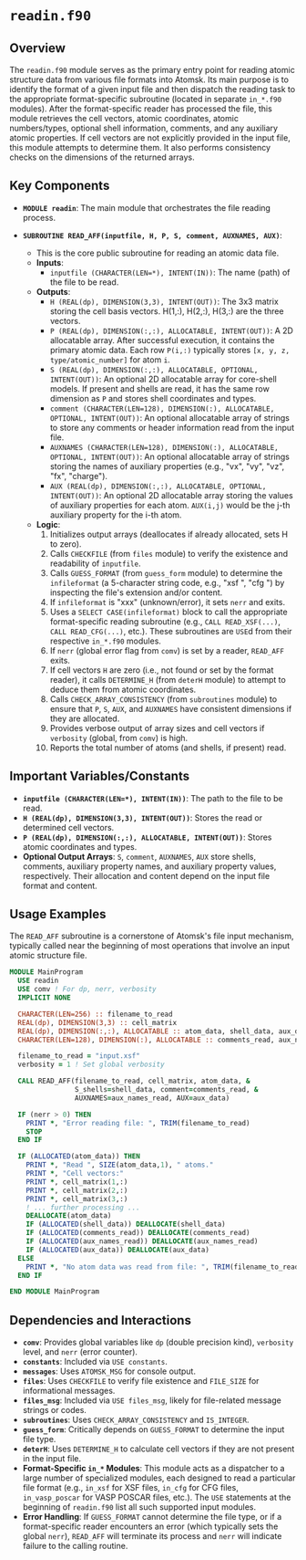 # `readin.f90`

## Overview

The `readin.f90` module serves as the primary entry point for reading atomic structure data from various file formats into Atomsk. Its main purpose is to identify the format of a given input file and then dispatch the reading task to the appropriate format-specific subroutine (located in separate `in_*.f90` modules). After the format-specific reader has processed the file, this module retrieves the cell vectors, atomic coordinates, atomic numbers/types, optional shell information, comments, and any auxiliary atomic properties. If cell vectors are not explicitly provided in the input file, this module attempts to determine them. It also performs consistency checks on the dimensions of the returned arrays.

## Key Components

- **`MODULE readin`**: The main module that orchestrates the file reading process.

- **`SUBROUTINE READ_AFF(inputfile, H, P, S, comment, AUXNAMES, AUX)`**:
    - This is the core public subroutine for reading an atomic data file.
    - **Inputs**:
        - `inputfile (CHARACTER(LEN=*), INTENT(IN))`: The name (path) of the file to be read.
    - **Outputs**:
        - `H (REAL(dp), DIMENSION(3,3), INTENT(OUT))`: The 3x3 matrix storing the cell basis vectors. H(1,:), H(2,:), H(3,:) are the three vectors.
        - `P (REAL(dp), DIMENSION(:,:), ALLOCATABLE, INTENT(OUT))`: A 2D allocatable array. After successful execution, it contains the primary atomic data. Each row `P(i,:)` typically stores `[x, y, z, type/atomic_number]` for atom `i`.
        - `S (REAL(dp), DIMENSION(:,:), ALLOCATABLE, OPTIONAL, INTENT(OUT))`: An optional 2D allocatable array for core-shell models. If present and shells are read, it has the same row dimension as `P` and stores shell coordinates and types.
        - `comment (CHARACTER(LEN=128), DIMENSION(:), ALLOCATABLE, OPTIONAL, INTENT(OUT))`: An optional allocatable array of strings to store any comments or header information read from the input file.
        - `AUXNAMES (CHARACTER(LEN=128), DIMENSION(:), ALLOCATABLE, OPTIONAL, INTENT(OUT))`: An optional allocatable array of strings storing the names of auxiliary properties (e.g., "vx", "vy", "vz", "fx", "charge").
        - `AUX (REAL(dp), DIMENSION(:,:), ALLOCATABLE, OPTIONAL, INTENT(OUT))`: An optional 2D allocatable array storing the values of auxiliary properties for each atom. `AUX(i,j)` would be the j-th auxiliary property for the i-th atom.
    - **Logic**:
        1.  Initializes output arrays (deallocates if already allocated, sets H to zero).
        2.  Calls `CHECKFILE` (from `files` module) to verify the existence and readability of `inputfile`.
        3.  Calls `GUESS_FORMAT` (from `guess_form` module) to determine the `infileformat` (a 5-character string code, e.g., "xsf  ", "cfg  ") by inspecting the file's extension and/or content.
        4.  If `infileformat` is "xxx" (unknown/error), it sets `nerr` and exits.
        5.  Uses a `SELECT CASE(infileformat)` block to call the appropriate format-specific reading subroutine (e.g., `CALL READ_XSF(...)`, `CALL READ_CFG(...)`, etc.). These subroutines are `USE`d from their respective `in_*.f90` modules.
        6.  If `nerr` (global error flag from `comv`) is set by a reader, `READ_AFF` exits.
        7.  If cell vectors `H` are zero (i.e., not found or set by the format reader), it calls `DETERMINE_H` (from `deterH` module) to attempt to deduce them from atomic coordinates.
        8.  Calls `CHECK_ARRAY_CONSISTENCY` (from `subroutines` module) to ensure that `P`, `S`, `AUX`, and `AUXNAMES` have consistent dimensions if they are allocated.
        9.  Provides verbose output of array sizes and cell vectors if `verbosity` (global, from `comv`) is high.
        10. Reports the total number of atoms (and shells, if present) read.

## Important Variables/Constants

- **`inputfile (CHARACTER(LEN=*), INTENT(IN))`**: The path to the file to be read.
- **`H (REAL(dp), DIMENSION(3,3), INTENT(OUT))`**: Stores the read or determined cell vectors.
- **`P (REAL(dp), DIMENSION(:,:), ALLOCATABLE, INTENT(OUT))`**: Stores atomic coordinates and types.
- **Optional Output Arrays**: `S`, `comment`, `AUXNAMES`, `AUX` store shells, comments, auxiliary property names, and auxiliary property values, respectively. Their allocation and content depend on the input file format and content.

## Usage Examples

The `READ_AFF` subroutine is a cornerstone of Atomsk's file input mechanism, typically called near the beginning of most operations that involve an input atomic structure file.

```fortran
MODULE MainProgram
  USE readin
  USE comv ! For dp, nerr, verbosity
  IMPLICIT NONE

  CHARACTER(LEN=256) :: filename_to_read
  REAL(dp), DIMENSION(3,3) :: cell_matrix
  REAL(dp), DIMENSION(:,:), ALLOCATABLE :: atom_data, shell_data, aux_data
  CHARACTER(LEN=128), DIMENSION(:), ALLOCATABLE :: comments_read, aux_names_read

  filename_to_read = "input.xsf"
  verbosity = 1 ! Set global verbosity

  CALL READ_AFF(filename_to_read, cell_matrix, atom_data, &
                S_shells=shell_data, comment=comments_read, &
                AUXNAMES=aux_names_read, AUX=aux_data)

  IF (nerr > 0) THEN
    PRINT *, "Error reading file: ", TRIM(filename_to_read)
    STOP
  END IF

  IF (ALLOCATED(atom_data)) THEN
    PRINT *, "Read ", SIZE(atom_data,1), " atoms."
    PRINT *, "Cell vectors:"
    PRINT *, cell_matrix(1,:)
    PRINT *, cell_matrix(2,:)
    PRINT *, cell_matrix(3,:)
    ! ... further processing ...
    DEALLOCATE(atom_data)
    IF (ALLOCATED(shell_data)) DEALLOCATE(shell_data)
    IF (ALLOCATED(comments_read)) DEALLOCATE(comments_read)
    IF (ALLOCATED(aux_names_read)) DEALLOCATE(aux_names_read)
    IF (ALLOCATED(aux_data)) DEALLOCATE(aux_data)
  ELSE
    PRINT *, "No atom data was read from file: ", TRIM(filename_to_read)
  END IF

END MODULE MainProgram
```

## Dependencies and Interactions

- **`comv`**: Provides global variables like `dp` (double precision kind), `verbosity` level, and `nerr` (error counter).
- **`constants`**: Included via `USE constants`.
- **`messages`**: Uses `ATOMSK_MSG` for console output.
- **`files`**: Uses `CHECKFILE` to verify file existence and `FILE_SIZE` for informational messages.
- **`files_msg`**: Included via `USE files_msg`, likely for file-related message strings or codes.
- **`subroutines`**: Uses `CHECK_ARRAY_CONSISTENCY` and `IS_INTEGER`.
- **`guess_form`**: Critically depends on `GUESS_FORMAT` to determine the input file type.
- **`deterH`**: Uses `DETERMINE_H` to calculate cell vectors if they are not present in the input file.
- **Format-Specific `in_*` Modules**: This module acts as a dispatcher to a large number of specialized modules, each designed to read a particular file format (e.g., `in_xsf` for XSF files, `in_cfg` for CFG files, `in_vasp_poscar` for VASP POSCAR files, etc.). The `USE` statements at the beginning of `readin.f90` list all such supported input modules.
- **Error Handling**: If `GUESS_FORMAT` cannot determine the file type, or if a format-specific reader encounters an error (which typically sets the global `nerr`), `READ_AFF` will terminate its process and `nerr` will indicate failure to the calling routine.

